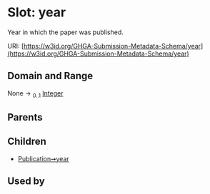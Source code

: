 
# Slot: year


Year in which the paper was published.

URI: [https://w3id.org/GHGA-Submission-Metadata-Schema/year](https://w3id.org/GHGA-Submission-Metadata-Schema/year)


## Domain and Range

None &#8594;  <sub>0..1</sub> [Integer](types/Integer.md)

## Parents


## Children

 *  [Publication➞year](Publication_year.md)

## Used by

